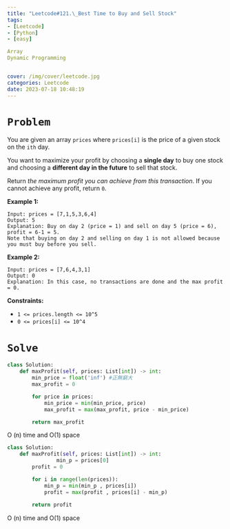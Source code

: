 ```yaml
---
title: "Leetcode#121.\_Best Time to Buy and Sell Stock"
tags:
- [Leetcode]
- [Python]
- [easy]

Array
Dynamic Programming


cover: /img/cover/leetcode.jpg
categories: Leetcode
date: 2023-07-18 10:48:19
---
```


# `Problem`

You are given an array `prices` where `prices[i]` is the price of a given stock on the `ith` day.

You want to maximize your profit by choosing a **single day** to buy one stock and choosing a **different day in the future** to sell that stock.

Return *the maximum profit you can achieve from this transaction*. If you cannot achieve any profit, return `0`.

**Example 1:**

```
Input: prices = [7,1,5,3,6,4]
Output: 5
Explanation: Buy on day 2 (price = 1) and sell on day 5 (price = 6), profit = 6-1 = 5.
Note that buying on day 2 and selling on day 1 is not allowed because you must buy before you sell.

```

**Example 2:**

```
Input: prices = [7,6,4,3,1]
Output: 0
Explanation: In this case, no transactions are done and the max profit = 0.

```

**Constraints:**

- `1 <= prices.length <= 10^5`
- `0 <= prices[i] <= 10^4`

# `Solve`

```python
class Solution:
    def maxProfit(self, prices: List[int]) -> int:
        min_price = float('inf') #正無窮大
        max_profit = 0

        for price in prices:
            min_price = min(min_price, price)
            max_profit = max(max_profit, price - min_price)

        return max_profit
```

O (n) time and O(1) space

```python
class Solution:
    def maxProfit(self, prices: List[int]) -> int:
				min_p = prices[0]
        profit = 0

        for i in range(len(prices)):
            min_p = min(min_p , prices[i])
            profit = max(profit , prices[i] - min_p)
        
        return profit
```

O (n) time and O(1) space